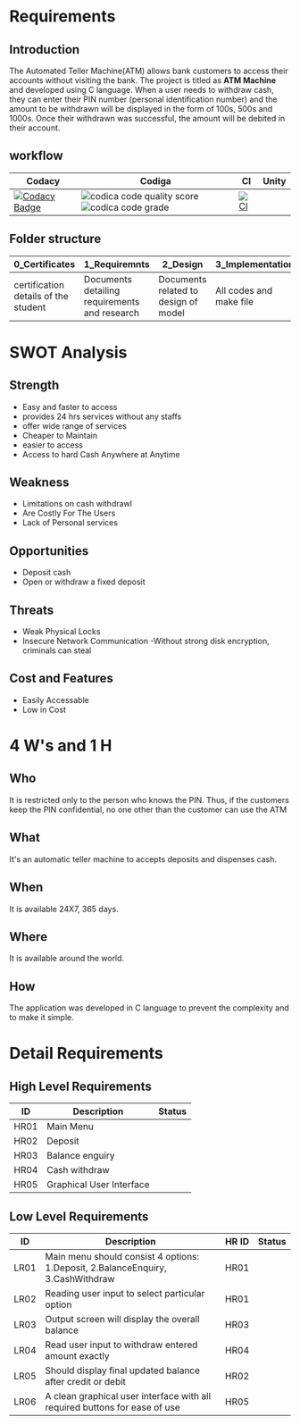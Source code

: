 # Requirements

 ## Introduction
 The Automated Teller Machine(ATM) allows bank customers to access their accounts without visiting the bank. The project is titled as **ATM Machine** and developed using C language.
 When a user needs to withdraw cash, they can enter their PIN number (personal identification number) and the amount to be withdrawn will be displayed in the form of 100s, 500s and 1000s. Once their withdrawn was successful, the amount will be debited in their account.
  
## workflow 
| Codacy | Codiga | CI | Unity |
| --- | --- | --- | --- |
|[![Codacy Badge](https://app.codacy.com/project/badge/Grade/73a1f6d231d3409fad8eee32c4d75258)](https://www.codacy.com/gh/RIYA45088/M1_ATM-MACHINE_APPLICATION/dashboard?utm_source=github.com&amp;utm_medium=referral&amp;utm_content=RIYA45088/M1_ATM-MACHINE_APPLICATION&amp;utm_campaign=Badge_Grade)|![codica code quality score](https://api.codiga.io/project/30956/status/svg)![codica code grade](https://api.codiga.io/project/30956/score/svg)|[![CI](https://github.com/RIYA45088/M1_ATM-MACHINE_APPLICATION/actions/workflows/main.yml/badge.svg)](https://github.com/RIYA45088/M1_ATM-MACHINE_APPLICATION/actions/workflows/main.yml)



## Folder structure
| 0_Certificates | 1_Requiremnts | 2_Design | 3_Implementation | 4_TestplanAndOutput | 5_Report | 6_ImagesAndVideos | 7_Others |
| --- | --- | --- | --- | --- | --- | --- | --- |
| certification details of the student | Documents detailing requirements and research | Documents related to design of model | All codes and make file | test plans with requirements | summary of all the folders | screenshots of working project | references and supporting documents |

# SWOT Analysis

## Strength
-   Easy and faster to access 
-   provides 24 hrs services without any staffs
-   offer wide range of services
-   Cheaper to Maintain
-   easier to access
-   Access to hard Cash Anywhere at Anytime
 
 ## Weakness
-   Limitations on cash withdrawl
-   Are Costly For The Users
-   Lack of Personal services

## Opportunities
- Deposit cash
- Open or withdraw a fixed deposit

## Threats
- Weak Physical Locks
- Insecure Network Communication
-Without strong disk encryption, criminals can steal 

## Cost and Features
-   Easily Accessable
-   Low  in Cost


# 4 W's and 1 H

## Who
It is restricted only to the person who knows the PIN. Thus, if the customers keep the PIN confidential, no one other than the customer can use the ATM

## What
It's an automatic teller machine to accepts deposits and dispenses cash.

## When
It is available 24X7, 365 days.

## Where
It is available around the world.

## How
The application was developed in C language to prevent the complexity and to make it simple. 

# Detail Requirements

## High Level Requirements
| ID | Description | Status |
|--|--|--|
| HR01 |Main Menu  |  |
| HR02 | Deposit |  |
| HR03 | Balance enguiry |   |
| HR04 | Cash withdraw |  |
| HR05 | Graphical User Interface |  |


## Low Level Requirements 

| ID | Description | HR ID | Status |
|--|--|--|--|
| LR01 |Main menu should consist 4 options: 1.Deposit, 2.BalanceEnquiry, 3.CashWithdraw  | HR01|  |
| LR02 | Reading user input to select particular option | HR01|  |
 LR03 | Output screen will display the overall balance  | HR03|  |
| LR04 | Read user input to withdraw entered amount exactly | HR04|  |
| LR05 |Should display final updated balance after credit or debit | HR02|  |
| LR06 |A clean graphical user interface with all required buttons for ease of use  | HR05|  |



